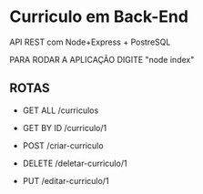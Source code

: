 # Curriculo em Back-End
API REST com Node+Express + PostreSQL

PARA RODAR A APLICAÇÃO DIGITE "node index"

## ROTAS

- GET ALL /curriculos

- GET BY ID /curriculo/1

- POST /criar-curriculo

- DELETE /deletar-curriculo/1

- PUT /editar-curriculo/1
